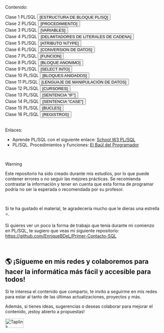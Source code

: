 Contenido:

 <div align="left">
 Clase 1 PL/SQL
  <a href="https://github.com/EnriqueBDeL/Clase-PL-SQL/blob/main/Clase%201%20PL-SQL.sql" target="_blank">
    <button>[ESTRUCTURA DE BLOQUE PL/SQ]</button>
  </a>
  <br>
   Clase 2 PL/SQL
   <a href="https://github.com/EnriqueBDeL/Clase-PL-SQL/blob/main/Clase%202%20PL-SQL.sql" target="_blank">
    <button>[PROCEDIMIENTO]</button>
  </a>
  <br>
     Clase 3 PL/SQL
   <a href="https://github.com/EnriqueBDeL/Clase-PL-SQL/blob/main/Clase%203%20PL-SQL.sql" target="_blank">
    <button>[VARIABLES]</button>
  </a>
  <br>
     Clase 4 PL/SQL
   <a href="https://github.com/EnriqueBDeL/Clase-PL-SQL/blob/main/Clase%204%20PL-SQL.sql" target="_blank">
    <button>[DELIMITADORES DE LITERALES DE CADENA]</button>
  </a>
  <br>
    Clase 5 PL/SQL
   <a href="https://github.com/EnriqueBDeL/Clase-PL-SQL/blob/main/Clase%205%20PL-SQL.sql" target="_blank">
    <button>[ATRIBUTO %TYPE]</button>
  </a>
  <br>
     Clase 6 PL/SQL
   <a href="https://github.com/EnriqueBDeL/Clase-PL-SQL/blob/main/Clase%206%20PL-SQL.sql" target="_blank">
    <button>[CONVERSION DE DATOS]</button>
  </a>
  <br>
     Clase 7 PL/SQL
   <a href="https://github.com/EnriqueBDeL/Clase-PL-SQL/blob/main/Clase%207%20PL-SQL.sql" target="_blank">
    <button>[FUNCION]</button>
  </a>
  <br>
      Clase 8 PL/SQL
   <a href="https://github.com/EnriqueBDeL/Clase-PL-SQL/blob/main/Clase%208%20PL-SQL.sql" target="_blank">
    <button>[BLOQUE ANONIMO]</button>
  </a>
  <br>
        Clase 9 PL/SQL
   <a href="https://github.com/EnriqueBDeL/Clase-PL-SQL/blob/main/Clase%209%20PL-SQL.sql" target="_blank">
    <button>[SELECT INTO]</button>
  </a>
  <br>
        Clase 10 PL/SQL
   <a href="https://github.com/EnriqueBDeL/Clase-PL-SQL/blob/main/Clase%2010%20PL-SQL.sql" target="_blank">
    <button>[BLOQUES ANIDADOS]</button>
  </a>
  <br>
       Clase 11 PL/SQL
   <a href="https://github.com/EnriqueBDeL/Clase-PL-SQL/blob/main/Clase%2011%20PL-SQL.sql" target="_blank">
    <button>[LENGUAJE DE MANIPULACIÓN DE DATOS]</button>
  </a>
  <br>
        Clase 12 PL/SQL
   <a href="https://github.com/EnriqueBDeL/Clase-PL-SQL/blob/main/Clase%2012%20PL-SQL.sql" target="_blank">
    <button>[CURSORES]</button>
  </a>
  <br>
          Clase 13 PL/SQL
   <a href="https://github.com/EnriqueBDeL/Clase-PL-SQL/blob/main/Clase%2013%20PL-SQL.sql" target="_blank">
    <button>[SENTENCIA "IF"]</button>
  </a>
  <br>
         Clase 14 PL/SQL
   <a href="https://github.com/EnriqueBDeL/Clase-PL-SQL/blob/main/Clase%2014%20PL-SQL.sql" target="_blank">
    <button>[SENTENCIA "CASE"]</button>
  </a>
  <br>
        Clase 15 PL/SQL
   <a href="https://github.com/EnriqueBDeL/Clase-PL-SQL/blob/main/Clase%2015%20PL-SQL.sql" target="_blank">
    <button>[BUCLES]</button>
  </a>
  <br>
          Clase 16 PL/SQL
   <a href="https://github.com/EnriqueBDeL/Clase-PL-SQL/blob/main/Clase%2016%20PL-SQL.sql" target="_blank">
    <button>[REGISTROS]</button>
  </a>
  <br>
</div>

<br>


Enlaces:
- Aprende PL/SQL con el siguiente enlace: [School W3 PL/SQL](https://www.w3schools.blog/plsql-tutorial?utm_source=chatgpt.com)
- PL/SQL. Procedimientos y Funciones:  [El Baúl del Programador](https://elbauldelprogramador.com/plsql-procedimientos-y-funciones/)

<br>

> [!WARNING]  
> Este repositorio ha sido creado durante mis estudios, por lo que puede contener errores o no seguir las mejores prácticas. Se recomienda contrastar la información y tener en cuenta que esta forma de programar podría no ser la esperada o recomendada por su profesor. 

<br>

Si te ha gustado el material, te agradecería mucho que le dieras una estrella ⭐.

Si quieres ver un poco la forma de trabajo que tenía durante mi comienzo en PL/SQL, te sugiero que veas mi siguiente repositorio: https://github.com/EnriqueBDeL/Primer-Contacto-SQL


<br>

## 🌎 ¡Sígueme en mis redes y colaboremos para hacer la informática más fácil y accesible para todos!

Si te interesa el contenido que comparto, te invito a seguirme en mis redes para estar al tanto de las últimas actualizaciones, proyectos y más. 

Además, si tienes ideas, sugerencias o deseas colaborar para mejorar el contenido, ¡estoy abierto a propuestas!

<p align="left">
  <a href="https://enriquebdl.taplink.ws/" target="_blank">
    <img src="https://images.g2crowd.com/uploads/product/image/social_landscape/social_landscape_dba52b0470340e16dbb5612c34cce7ad/taplink.png" 
         alt="Taplink" 
         height="30" 
         width="60" />
  </a>
</p>
